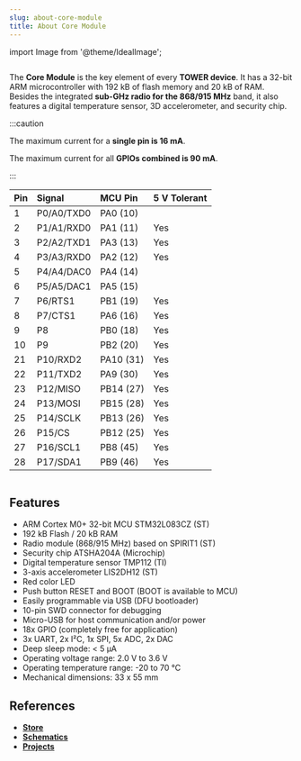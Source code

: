 ```yaml
---
slug: about-core-module
title: About Core Module
---
```

import Image from '@theme/IdealImage';

<div class="container">
  <div class="row">
    <div class="col col--4">
      <div><Image img={require('./core-module.png')} /></div>
    </div>
    <div class="col col--6">
      <p>
        The <b>Core Module</b> is the key element of every <b>TOWER device</b>. It has a 32-bit ARM microcontroller with 192 kB of flash memory and 20 kB of RAM. Besides the integrated <b>sub-GHz radio for the 868/915 MHz</b> band, it also features a digital temperature sensor, 3D accelerometer, and security chip.
      </p>
    </div>
  </div>
</div>

:::caution

The maximum current for a **single pin is 16 mA**.

The maximum current for all **GPIOs combined is 90 mA**.

:::

| Pin  | Signal     | MCU Pin   | 5 V Tolerant |
| :--- | :--------- | :-------- | :----------- |
| 1    | P0/A0/TXD0 | PA0 (10)  |              |
| 2    | P1/A1/RXD0 | PA1 (11)  | Yes          |
| 3    | P2/A2/TXD1 | PA3 (13)  | Yes          |
| 4    | P3/A3/RXD0 | PA2 (12)  | Yes          |
| 5    | P4/A4/DAC0 | PA4 (14)  |              |
| 6    | P5/A5/DAC1 | PA5 (15)  |              |
| 7    | P6/RTS1    | PB1 (19)  | Yes          |
| 8    | P7/CTS1    | PA6 (16)  | Yes          |
| 9    | P8         | PB0 (18)  | Yes          |
| 10   | P9         | PB2 (20)  | Yes          |
| 21   | P10/RXD2   | PA10 (31) | Yes          |
| 22   | P11/TXD2   | PA9 (30)  | Yes          |
| 23   | P12/MISO   | PB14 (27) | Yes          |
| 24   | P13/MOSI   | PB15 (28) | Yes          |
| 25   | P14/SCLK   | PB13 (26) | Yes          |
| 26   | P15/CS     | PB12 (25) | Yes          |
| 27   | P16/SCL1   | PB8 (45)  | Yes          |
| 28   | P17/SDA1   | PB9 (46)  | Yes          |

<div class="container">
  <div class="row">
    <div class="col col--10">
      <div><Image img={require('./core-module-pinout.png')} /></div>
    </div>
    <div class="col col--0">
    </div>
  </div>
</div>

## Features
- ARM Cortex M0+ 32-bit MCU STM32L083CZ (ST)
- 192 kB Flash / 20 kB RAM
- Radio module (868/915 MHz) based on SPIRIT1 (ST)
- Security chip ATSHA204A (Microchip)
- Digital temperature sensor TMP112 (TI)
- 3-axis accelerometer LIS2DH12 (ST)
- Red color LED
- Push button RESET and BOOT (BOOT is available to MCU)
- Easily programmable via USB (DFU bootloader)
- 10-pin SWD connector for debugging
- Micro-USB for host communication and/or power
- 18x GPIO (completely free for application)
- 3x UART, 2x I²C, 1x SPI, 5x ADC, 2x DAC
- Deep sleep mode: < 5 µA
- Operating voltage range: 2.0 V to 3.6 V
- Operating temperature range: -20 to 70 °C
- Mechanical dimensions: 33 x 55 mm

## References
- [**Store**](https://www.hardwario.store/p/core-module)
- [**Schematics**](https://github.com/hardwario/bc-hardware/tree/master/out/bc-module-core)
- [**Projects**](https://www.hackster.io/hardwario/projects?part_id=73681)
